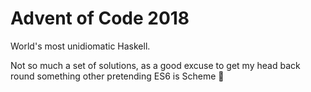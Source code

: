 # Advent of Code 2018

World's most unidiomatic Haskell.

Not so much a set of solutions, as a good excuse to get my head back round something other pretending ES6 is Scheme 👀 
